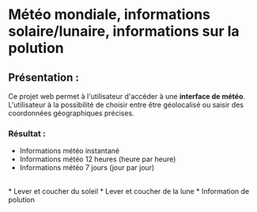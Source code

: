 # Météo mondiale, informations solaire/lunaire, informations sur la polution

## Présentation :
Ce projet web permet à l'utilisateur d'accéder à une __interface de météo__.  L'utilisateur à la possibilité de choisir entre être géolocalisé ou saisir des coordonnées géographiques précises.

### Résultat :
* Informations météo instantané
* Informations météo 12 heures (heure par heure)
* Informations météo 7 jours (jour par jour)
<br/>
* Lever et coucher du soleil
* Lever et coucher de la lune
* Information de polution